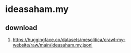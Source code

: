 # ideasaham.my

## download

1. https://huggingface.co/datasets/mesolitica/crawl-my-website/raw/main/ideasaham.my.jsonl
